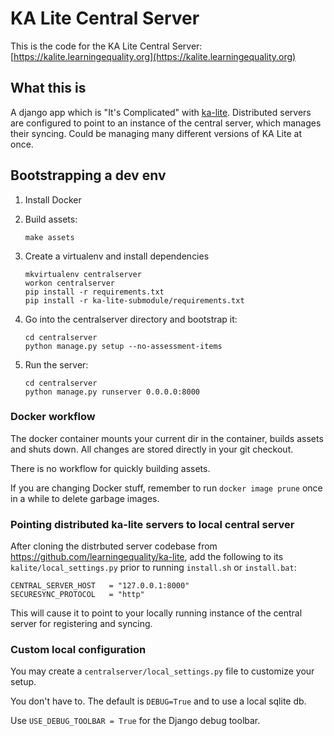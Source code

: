 # KA Lite Central Server

This is the code for the KA Lite Central Server: [https://kalite.learningequality.org](https://kalite.learningequality.org)

## What this is

A django app which is "It's Complicated" with [ka-lite](https://github.com/learningequality/ka-lite.git).
Distributed servers are configured to point to an instance of the central server, which manages their syncing.
Could be managing many different versions of KA Lite at once.

## Bootstrapping a dev env

1. Install Docker
1. Build assets:

   ```
   make assets
   ```

1. Create a virtualenv and install dependencies

   ```
   mkvirtualenv centralserver
   workon centralserver
   pip install -r requirements.txt
   pip install -r ka-lite-submodule/requirements.txt
   ```

1. Go into the centralserver directory and bootstrap it:

   ```
   cd centralserver
   python manage.py setup --no-assessment-items
   ```

1. Run the server:

   ```
   cd centralserver
   python manage.py runserver 0.0.0.0:8000
   ```

### Docker workflow

The docker container mounts your current dir in the container, builds assets and shuts down. All changes are stored directly in your git checkout.

There is no workflow for quickly building assets.

If you are changing Docker stuff, remember to run `docker image prune` once in a while to delete garbage images.

### Pointing distributed ka-lite servers to local central server

After cloning the distrbuted server codebase from https://github.com/learningequality/ka-lite, add the following to its `kalite/local_settings.py` prior to running `install.sh` or `install.bat`:
```
CENTRAL_SERVER_HOST   = "127.0.0.1:8000"
SECURESYNC_PROTOCOL   = "http"
```

This will cause it to point to your locally running instance of the central server for registering and syncing.

### Custom local configuration

You may create a `centralserver/local_settings.py` file to customize your setup.

You don't have to. The default is `DEBUG=True` and to use a local sqlite db.

Use `USE_DEBUG_TOOLBAR = True` for the Django debug toolbar.

